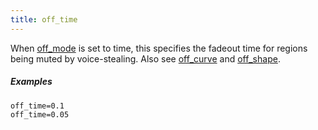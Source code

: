 ```yaml
---
title: off_time
---
```

When [off_mode](off_mode) is set to time, this specifies the fadeout time for
regions being muted by voice-stealing. Also see [off_curve](off_curve)
and [off_shape](off_shape).

##### Examples

```
off_time=0.1
off_time=0.05
```
